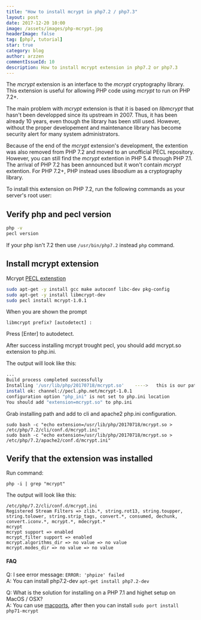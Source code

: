 ```yaml
---
title: "How to install mcrypt in php7.2 / php7.3"
layout: post
date: 2017-12-20 10:00
image: /assets/images/php-mcrypt.jpg
headerImage: false
tag: [php7, tutorial]
star: true
category: blog
author: arzzen
commentIssueId: 10
description: How to install mcrypt extension in php7.2 or php7.3
---
```


The _mcrypt_ extension is an interface to the _mcrypt_ cryptography library. 
This extension is useful for allowing PHP code using _mcrypt_ to run on PHP 7.2+.

The main problem with _mcrypt_ extension is that it is based on _libmcrypt_ that hasn't been developped since its upstream in 2007. 
Thus, it has been already 10 years, even though the library has been still used. However, 
without the proper developement and maintenance library has become security alert for many system administrators.

<script async src="https://pagead2.googlesyndication.com/pagead/js/adsbygoogle.js"></script>
<!-- Clanok 2 -->
<ins class="adsbygoogle"
     style="display:block"
     data-ad-client="ca-pub-1559149447115060"
     data-ad-slot="7990264026"
     data-ad-format="auto"
     data-full-width-responsive="true"></ins>
<script>
     (adsbygoogle = window.adsbygoogle || []).push({});
</script>

Because of the end of the _mcrypt_ extension's development, 
the extention was also removed from PHP 7.2 and moved to an unofficial PECL repository. 
However, you can still find the _mcrypt_ extention in PHP 5.4 through PHP 7.1. 
The arrival of PHP 7.2 has been announced but it won't contain _mcrypt_ extention. 
For PHP 7.2+, PHP instead uses _libsodium_ as a cryptography library. 

To install this extension on PHP 7.2, run the following commands as your server's root user:

## Verify php and pecl version

```bash
php -v
pecl version
```

If your php isn't 7.2 then use `/usr/bin/php7.2` instead `php` command.


## Install mcrypt extension

Mcrypt [PECL extenstion](http://pecl.php.net/package-info.php?package=mcrypt&version=1.0.1)

```bash
sudo apt-get -y install gcc make autoconf libc-dev pkg-config
sudo apt-get -y install libmcrypt-dev
sudo pecl install mcrypt-1.0.1
```
 When you are shown the prompt

``` 
libmcrypt prefix? [autodetect] :
```
Press [Enter] to autodetect.

After success installing mcrypt trought pecl, you should add mcrypt.so extension to php.ini.

The output will look like this:

```bash
...
Build process completed successfully
Installing '/usr/lib/php/20170718/mcrypt.so'    ---->   this is our path to mcrypt extension lib
install ok: channel://pecl.php.net/mcrypt-1.0.1
configuration option "php_ini" is not set to php.ini location
You should add "extension=mcrypt.so" to php.ini
```

Grab installing path and add to cli and apache2 php.ini configuration.

```
sudo bash -c "echo extension=/usr/lib/php/20170718/mcrypt.so > /etc/php/7.2/cli/conf.d/mcrypt.ini"
sudo bash -c "echo extension=/usr/lib/php/20170718/mcrypt.so > /etc/php/7.2/apache2/conf.d/mcrypt.ini"
```

## Verify that the extension was installed


Run command:

```
php -i | grep "mcrypt"
```

The output will look like this:

``` 
/etc/php/7.2/cli/conf.d/mcrypt.ini
Registered Stream Filters => zlib.*, string.rot13, string.toupper, string.tolower, string.strip_tags, convert.*, consumed, dechunk, convert.iconv.*, mcrypt.*, mdecrypt.*
mcrypt
mcrypt support => enabled
mcrypt_filter support => enabled
mcrypt.algorithms_dir => no value => no value
mcrypt.modes_dir => no value => no value
```

#### FAQ

Q: I see error message: `ERROR: 'phpize' failed` <br>
A: You can install php7.2-dev `apt-get install php7.2-dev`

Q: What is the solution for installing on a PHP 7.1 and highet setup on MacOS / OSX?<br>
A: You can use [macports](https://www.macports.org/), after then you can install `sudo port install php71-mcrypt`
